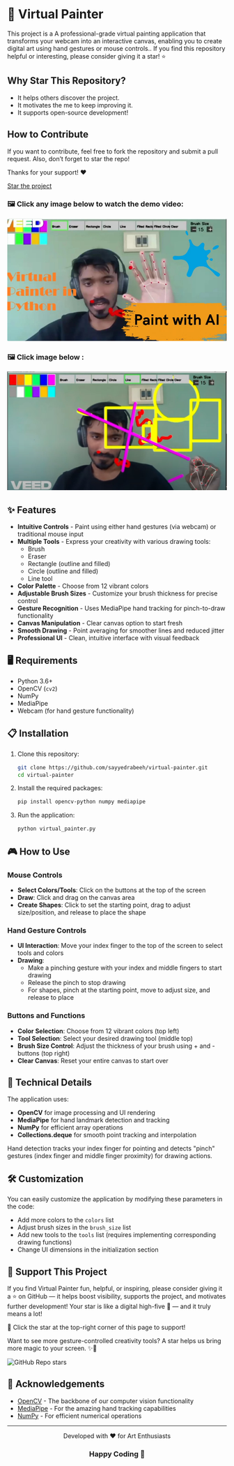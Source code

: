 
# 🎨 Virtual Painter

This project is a A professional-grade virtual painting application that transforms your webcam into an interactive canvas, enabling you to create digital art using hand gestures or mouse controls.. If you find this repository helpful or interesting, please consider giving it a star! ⭐

## Why Star This Repository?

- It helps others discover the project.
- It motivates the me to keep improving it.
- It supports open-source development!

## How to Contribute

If you want to contribute, feel free to fork the repository and submit a pull request. Also, don’t forget to star the repo!

Thanks for your support! ❤

[Star the project](https://github.com/sayyedrabeeh/virtual-painter)
 



### 🖼️ Click any image below to watch the demo video:

<a href="https://youtu.be/AXkNGLHpuh4" target="_blank">
  <img src="/screenshots/vp1.jpg" alt="Virtual Painter Demo 1"  />
</a>

### 🖼️ Click   image below :

<a href="https://youtu.be/AXkNGLHpuh4" target="_blank">
  <img src="/screenshots/vp2.jpg" alt="Virtual Painter Demo 2"     />
</a>
 

## ✨ Features

- **Intuitive Controls** - Paint using either hand gestures (via webcam) or traditional mouse input
- **Multiple Tools** - Express your creativity with various drawing tools:
  - Brush
  - Eraser
  - Rectangle (outline and filled)
  - Circle (outline and filled)
  - Line tool
- **Color Palette** - Choose from 12 vibrant colors
- **Adjustable Brush Sizes** - Customize your brush thickness for precise control
- **Gesture Recognition** - Uses MediaPipe hand tracking for pinch-to-draw functionality
- **Canvas Manipulation** - Clear canvas option to start fresh
- **Smooth Drawing** - Point averaging for smoother lines and reduced jitter
- **Professional UI** - Clean, intuitive interface with visual feedback

## 🖥️ Requirements

- Python 3.6+
- OpenCV (`cv2`)
- NumPy
- MediaPipe
- Webcam (for hand gesture functionality)

## 📋 Installation

1. Clone this repository:
   ```bash
   git clone https://github.com/sayyedrabeeh/virtual-painter.git
   cd virtual-painter
   ```

2. Install the required packages:
   ```bash
   pip install opencv-python numpy mediapipe
   ```

3. Run the application:
   ```bash
   python virtual_painter.py
   ```

## 🎮 How to Use

### Mouse Controls
- **Select Colors/Tools**: Click on the buttons at the top of the screen
- **Draw**: Click and drag on the canvas area
- **Create Shapes**: Click to set the starting point, drag to adjust size/position, and release to place the shape

### Hand Gesture Controls
- **UI Interaction**: Move your index finger to the top of the screen to select tools and colors
- **Drawing**:
  - Make a pinching gesture with your index and middle fingers to start drawing
  - Release the pinch to stop drawing
  - For shapes, pinch at the starting point, move to adjust size, and release to place

### Buttons and Functions
- **Color Selection**: Choose from 12 vibrant colors (top left)
- **Tool Selection**: Select your desired drawing tool (middle top)
- **Brush Size Control**: Adjust the thickness of your brush using + and - buttons (top right)
- **Clear Canvas**: Reset your entire canvas to start over

## 🔧 Technical Details

The application uses:
- **OpenCV** for image processing and UI rendering
- **MediaPipe** for hand landmark detection and tracking
- **NumPy** for efficient array operations
- **Collections.deque** for smooth point tracking and interpolation

Hand detection tracks your index finger for pointing and detects "pinch" gestures (index finger and middle finger proximity) for drawing actions.

## 🛠️ Customization

You can easily customize the application by modifying these parameters in the code:

- Add more colors to the `colors` list
- Adjust brush sizes in the `brush_size` list
- Add new tools to the `tools` list (requires implementing corresponding drawing functions)
- Change UI dimensions in the initialization section

## 💫 Support This Project
If you find Virtual Painter fun, helpful, or inspiring, please consider giving it a ⭐️ on GitHub — it helps boost visibility, supports the project, and motivates further development!
Your star is like a digital high-five 🙌 — and it truly means a lot!

🌟 Click the star at the top-right corner of this page to support!


Want to see more gesture-controlled creativity tools?
A star helps us bring more magic to your screen. ✨🎨


![GitHub Repo stars](https://img.shields.io/github/stars/sayyedrabeeh/virtual-painter?style=social)

## 🙏 Acknowledgements

- [OpenCV](https://opencv.org/) - The backbone of our computer vision functionality
- [MediaPipe](https://mediapipe.dev/) - For the amazing hand tracking capabilities
- [NumPy](https://numpy.org/) - For efficient numerical operations

---

<p align="center">Developed with ❤️ for Art Enthusiasts</p>

 
<h3 align="center">Happy Coding 🎨</h3>
 
